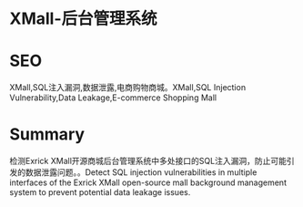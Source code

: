 # XMall-后台管理系统
# SEO
XMall,SQL注入漏洞,数据泄露,电商购物商城。XMall,SQL Injection Vulnerability,Data Leakage,E-commerce Shopping Mall
# Summary
检测Exrick XMall开源商城后台管理系统中多处接口的SQL注入漏洞，防止可能引发的数据泄露问题。。Detect SQL injection vulnerabilities in multiple interfaces of the Exrick XMall open-source mall background management system to prevent potential data leakage issues.
